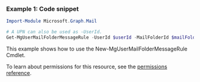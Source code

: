 ### Example 1: Code snippet

```powershellImport-Module Microsoft.Graph.Mail

# A UPN can also be used as -UserId.
Get-MgUserMailFolderMessageRule -UserId $userId -MailFolderId $mailFolderId
```
This example shows how to use the New-MgUserMailFolderMessageRule Cmdlet.
To learn about permissions for this resource, see the [permissions reference](/graph/permissions-reference).

